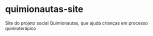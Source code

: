 # quimionautas-site
Site do projeto social Quimionautas, que ajuda crianças em processo quimioterápico

